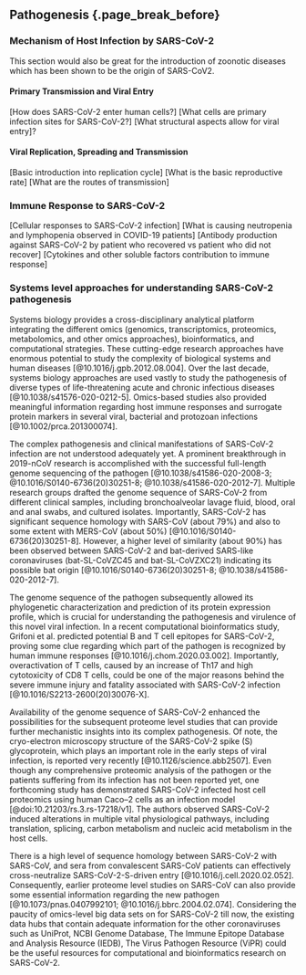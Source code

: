 ## Pathogenesis {.page_break_before}

### Mechanism of Host Infection by SARS-CoV-2

This section would also be great for the introduction of zoonotic diseases which has been shown to be the origin of SARS-CoV2.

#### Primary Transmission and Viral Entry

[How does SARS-CoV-2 enter human cells?]
[What cells are primary infection sites for SARS-CoV-2?]
[What structural aspects allow for viral entry]?

#### Viral Replication, Spreading and Transmission

[Basic introduction into replication cycle]
[What is the basic reproductive rate]
[What are the routes of transmission]

### Immune Response to SARS-CoV-2

[Cellular responses to SARS-CoV-2 infection]
[What is causing neutropenia and lymphopenia observed in COVID-19 patients]
[Antibody production against SARS-CoV-2 by patient who recovered vs patient who did not recover]
[Cytokines and other soluble factors contribution to immune response]

### Systems level approaches for understanding SARS-CoV-2 pathogenesis

Systems biology provides a cross-disciplinary analytical platform integrating the different omics (genomics, transcriptomics, proteomics, metabolomics, and other omics approaches), bioinformatics, and computational strategies. These cutting-edge research approaches have enormous potential to study the complexity of biological systems and human diseases [@10.1016/j.gpb.2012.08.004]. Over the last decade, systems biology approaches are used vastly to study the pathogenesis of diverse types of life-threatening acute and chronic infectious diseases [@10.1038/s41576-020-0212-5]. Omics-based studies also provided meaningful information regarding host immune responses and surrogate protein markers in several viral, bacterial and protozoan infections [@10.1002/prca.201300074].

The complex pathogenesis and clinical manifestations of SARS-CoV-2 infection are not understood adequately yet. A prominent breakthrough in 2019-nCoV research is accomplished with the successful full-length genome sequencing of the pathogen [@10.1038/s41586-020-2008-3; @10.1016/S0140-6736(20)30251-8; @10.1038/s41586-020-2012-7]. Multiple research groups drafted the genome sequence of SARS-CoV-2 from different clinical samples, including bronchoalveolar lavage fluid, blood, oral and anal swabs, and cultured isolates. Importantly, SARS-CoV-2 has significant sequence homology with SARS-CoV (about 79%) and also to some extent with MERS-CoV (about 50%) [@10.1016/S0140-6736(20)30251-8]. However, a higher level of similarity (about 90%) has been observed between SARS-CoV-2 and bat-derived SARS-like coronaviruses (bat-SL-CoVZC45 and bat-SL-CoVZXC21) indicating its possible bat origin [@10.1016/S0140-6736(20)30251-8; @10.1038/s41586-020-2012-7].

The genome sequence of the pathogen subsequently allowed its phylogenetic characterization and prediction of its protein expression profile, which is crucial for understanding the pathogenesis and virulence of this novel viral infection. In a recent computational bioinformatics study, Grifoni et al. predicted potential B and T cell epitopes for SARS-CoV-2, proving some clue regarding which part of the pathogen is recognized by human immune responses [@10.1016/j.chom.2020.03.002]. Importantly, overactivation of T cells, caused by an increase of Th17 and high cytotoxicity of CD8 T cells, could be one of the major reasons behind the severe immune injury and fatality associated with SARS-CoV-2 infection [@10.1016/S2213-2600(20)30076-X].

Availability of the genome sequence of SARS-CoV-2 enhanced the possibilities for the subsequent proteome level studies that can provide further mechanistic insights into its complex pathogenesis. Of note, the cryo-electron microscopy structure of the SARS-CoV-2 spike (S) glycoprotein, which plays an important role in the early steps of viral infection, is reported very recently [@10.1126/science.abb2507]. Even though any comprehensive proteomic analysis of the pathogen or the patients suffering from its infection has not been reported yet, one forthcoming study has demonstrated SARS-CoV-2 infected host cell proteomics using human Caco–2 cells as an infection model [@doi:10.21203/rs.3.rs-17218/v1]. The authors observed SARS-CoV-2 induced alterations in multiple vital physiological pathways, including translation, splicing, carbon metabolism and nucleic acid metabolism in the host cells.

There is a high level of sequence homology between SARS-CoV-2 with SARS-CoV, and sera from convalescent SARS-CoV patients can effectively cross-neutralize SARS-CoV-2-S-driven entry [@10.1016/j.cell.2020.02.052]. Consequently, earlier proteome level studies on SARS-CoV can also provide some essential information regarding the new pathogen [@10.1073/pnas.0407992101; @10.1016/j.bbrc.2004.02.074]. Considering the paucity of omics-level big data sets on for SARS-CoV-2 till now, the existing data hubs that contain adequate information for the other coronaviruses such as UniProt, NCBI Genome Database, The Immune Epitope Database and Analysis Resource (IEDB), The Virus Pathogen Resource (ViPR) could be the useful resources for computational and bioinformatics research on SARS-CoV-2.
